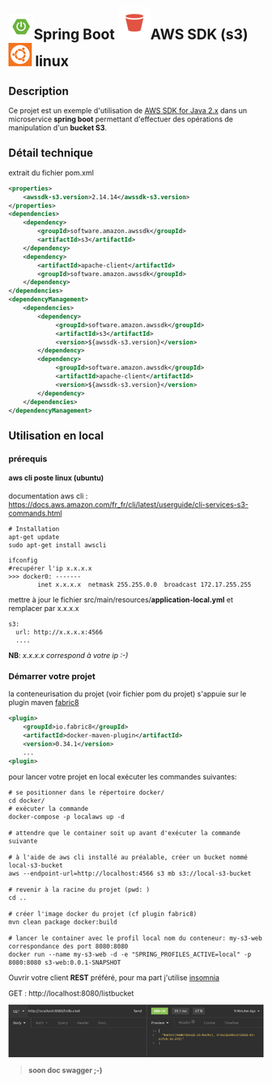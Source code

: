 

#  ![](./img/springBoot.png)Spring Boot  ![](./img/bucket.png)AWS SDK (s3) ![](./img/ubuntu.png) linux



## Description

Ce projet est un exemple d'utilisation de [AWS SDK for Java 2.x](https://docs.aws.amazon.com/sdk-for-java/latest/developer-guide/home.html) dans un microservice **spring boot** permettant d'effectuer des opérations de manipulation d'un **bucket S3**.



## Détail technique

extrait du fichier pom.xml

```xml
<properties>
    <awssdk-s3.version>2.14.14</awssdk-s3.version>
</properties>
<dependencies>    
	<dependency>
        <groupId>software.amazon.awssdk</groupId>
        <artifactId>s3</artifactId>
    </dependency>
    <dependency>
        <artifactId>apache-client</artifactId>
        <groupId>software.amazon.awssdk</groupId>
    </dependency>
</dependencies>
<dependencyManagement>
	<dependencies> 
        <dependency>
             <groupId>software.amazon.awssdk</groupId>
             <artifactId>s3</artifactId>
             <version>${awssdk-s3.version}</version>
        </dependency>
 		<dependency>
             <groupId>software.amazon.awssdk</groupId>
             <artifactId>apache-client</artifactId>
             <version>${awssdk-s3.version}</version>
 		</dependency>
 	</dependencies>
</dependencyManagement>
```



## Utilisation en local

### prérequis

#### aws cli poste linux (ubuntu)

documentation aws cli : https://docs.aws.amazon.com/fr_fr/cli/latest/userguide/cli-services-s3-commands.html

```shell
# Installation
apt-get update
sudo apt-get install awscli
```



```shell
ifconfig
#recupérer l'ip x.x.x.x
>>> docker0: -------
        inet x.x.x.x  netmask 255.255.0.0  broadcast 172.17.255.255
```

mettre à jour le fichier src/main/resources/**application-local.yml** et remplacer par x.x.x.x

```properties
s3:
  url: http://x.x.x.x:4566
  ....
```

**NB**: *x.x.x.x correspond à votre ip :-)*

### Démarrer votre projet

la conteneurisation du projet (voir fichier pom du projet) s'appuie sur le plugin maven [fabric8](https://dmp.fabric8.io/)

```xml
<plugin>
    <groupId>io.fabric8</groupId>
    <artifactId>docker-maven-plugin</artifactId>
    <version>0.34.1</version>
    ...
<plugin>
```



pour lancer votre projet en local exécuter les commandes suivantes:



```shell
# se positionner dans le répertoire docker/
cd docker/
# exécuter la commande
docker-compose -p localaws up -d

# attendre que le container soit up avant d'exécuter la commande suivante

# à l'aide de aws cli installé au préalable, créer un bucket nommé local-s3-bucket
aws --endpoint-url=http://localhost:4566 s3 mb s3://local-s3-bucket

# revenir à la racine du projet (pwd: )
cd ..

# créer l'image docker du projet (cf plugin fabric8)
mvn clean package docker:build

# lancer le container avec le profil local nom du conteneur: my-s3-web correspondance des port 8080:8080
docker run --name my-s3-web -d -e "SPRING_PROFILES_ACTIVE=local" -p 8080:8080 s3-web:0.0.1-SNAPSHOT
```



Ouvrir votre client **REST** préféré,  pour ma part j'utilise [insomnia](https://insomnia.rest/) 

GET : http://localhost:8080/listbucket



![](./img/exemple_listBucker.png)





>  **soon doc swagger ;-)**
